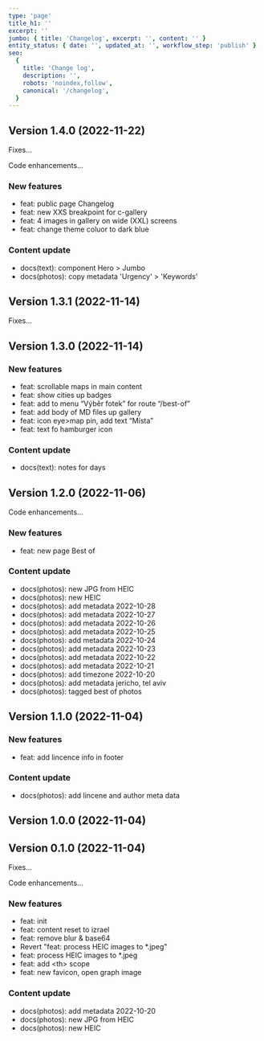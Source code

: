 ```yaml
---
type: 'page'
title_h1: ''
excerpt: ''
jumbo: { title: 'Changelog', excerpt: '', content: '' }
entity_status: { date: '', updated_at: '', workflow_step: 'publish' }
seo:
  {
    title: 'Change log',
    description: '',
    robots: 'noindex,follow',
    canonical: '/changelog',
  }
---
```


## Version 1.4.0 (2022-11-22)

Fixes…

Code enhancements…

### New features

*   feat: public page Changelog
*   feat: new XXS breakpoint for c-gallery
*   feat: 4 images in gallery on wide (XXL) screens
*   feat: change theme coluor to dark blue

### Content update

*   docs(text): component Hero > Jumbo
*   docs(photos): copy metadata 'Urgency' > 'Keywords'

## Version 1.3.1 (2022-11-14)

Fixes…

## Version 1.3.0 (2022-11-14)

### New features

*   feat: scrollable maps in main content
*   feat: show cities up badges
*   feat: add to menu “Výběr fotek” for route “/best-of”
*   feat: add body of MD files up gallery
*   feat: icon eye>map pin, add text “Místa”
*   feat: text fo hamburger icon

### Content update

*   docs(text): notes for days

## Version 1.2.0 (2022-11-06)

Code enhancements…

### New features

*   feat: new page Best of

### Content update

*   docs(photos): new JPG from HEIC
*   docs(photos): new HEIC
*   docs(photos): add metadata 2022-10-28
*   docs(photos): add metadata 2022-10-27
*   docs(photos): add metadata 2022-10-26
*   docs(photos): add metadata 2022-10-25
*   docs(photos): add metadata 2022-10-24
*   docs(photos): add metadata 2022-10-23
*   docs(photos): add metadata 2022-10-22
*   docs(photos): add metadata 2022-10-21
*   docs(photos): add timezone 2022-10-20
*   docs(photos): add metadata jericho, tel aviv
*   docs(photos): tagged best of photos

## Version 1.1.0 (2022-11-04)

### New features

*   feat: add lincence info in footer

### Content update

*   docs(photos): add lincene and author meta data

## Version 1.0.0 (2022-11-04)

## Version 0.1.0 (2022-11-04)

Fixes…

Code enhancements…

### New features

*   feat: init
*   feat: content reset to izrael
*   feat: remove blur & base64
*   Revert "feat: process HEIC images to \*.jpeg"
*   feat: process HEIC images to \*.jpeg
*   feat: add \<th> scope
*   feat: new favicon, open graph image

### Content update

*   docs(photos): add metadata 2022-10-20
*   docs(photos): new JPG from HEIC
*   docs(photos): new HEIC
